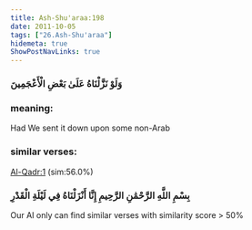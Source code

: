 ```yaml
---
title: Ash-Shu'araa:198
date: 2011-10-05
tags: ["26.Ash-Shu'araa"]
hidemeta: true 
ShowPostNavLinks: true 
---
```

### وَلَوْ نَزَّلْنَاهُ عَلَىٰ بَعْضِ الْأَعْجَمِينَ
### meaning: 
Had We sent it down upon some non-Arab
### similar verses: 

[Al-Qadr:1](/97/1) (sim:56.0%)

### بِسْمِ اللَّهِ الرَّحْمَٰنِ الرَّحِيمِ إِنَّا أَنْزَلْنَاهُ فِي لَيْلَةِ الْقَدْرِ

Our AI only can find similar verses with similarity score > 50% 



